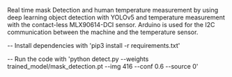 Real time mask Detection and human temperature measurement by using deep learning object detection with YOLOv5 and temperature measurement with the contact-less MLX90614-DCI sensor. Arduino is used for the I2C communication between the machine and the temperature sensor.


-- Install dependencies with 'pip3 install -r requirements.txt'

-- Run the code with 'python detect.py --weights trained_model/mask_detection.pt --img 416 --conf 0.6 --source 0'

